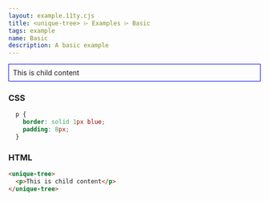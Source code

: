 ```yaml
---
layout: example.11ty.cjs
title: <unique-tree> ⌲ Examples ⌲ Basic
tags: example
name: Basic
description: A basic example
---
```


<style>
  unique-tree p {
    border: solid 1px blue;
    padding: 8px;
  }
</style>
<unique-tree>
  <p>This is child content</p>
</unique-tree>

<h3>CSS</h3>

```css
  p {
    border: solid 1px blue;
    padding: 8px;
  }
```

<h3>HTML</h3>

```html
<unique-tree>
  <p>This is child content</p>
</unique-tree>
```
